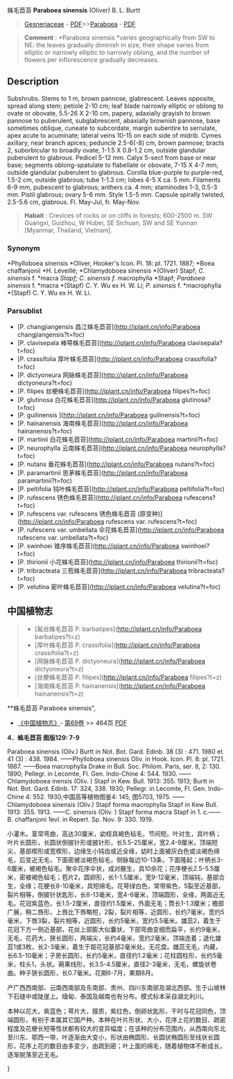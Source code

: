 蛛毛苣苔 **Paraboea sinensis** (Oliver) B. L. Burtt

> [Gesneriaceae](http://iplant.cn/info/Gesneriaceae?t=foc) - [PDF](http://www.iplant.cn/foc/pdf/Gesneriaceae.pdf)>>[Paraboea](http://iplant.cn/info/Paraboea?t=foc) - [PDF](http://www.iplant.cn/foc/pdf/Paraboea.pdf)


> **Comment** : 
> *Paraboea sinensis *varies geographically from SW to NE: the leaves gradually diminish in size, their shape varies from elliptic or narrowly elliptic to narrowly oblong, and the number of flowers per inflorescence gradually decreases.

## Description

Subshrubs. Stems to 1 m, brown pannose, glabrescent. Leaves opposite, spread along stem; petiole 2-10 cm; leaf blade narrowly elliptic or oblong to ovate or obovate, 5.5-26 X 2-10 cm, papery, adaxially grayish to brown pannose to puberulent, subglabrescent, abaxially brownish pannose, base sometimes oblique, cuneate to subcordate, margin subentire to serrulate, apex acute to acuminate; lateral veins 10-15 on each side of midrib. Cymes axillary, near branch apices; peduncle 2.5-6(-8) cm, brown pannose; bracts 2, suborbicular to broadly ovate, 1-1.5 X 0.8-1.2 cm, outside glandular puberulent to glabrous. Pedicel 5-12 mm. Calyx 5-sect from base or near base; segments oblong-spatulate to flabellate or obovate, 7-15 X 4-7 mm, outside glandular puberulent to glabrous. Corolla blue-purple to purple-red, 1.5-2 cm, outside glabrous; tube 1-1.3 cm; lobes 4-5 X ca. 5 mm. Filaments 6-9 mm, pubescent to glabrous; anthers ca. 4 mm; staminodes 1-3, 0.5-3 mm. Pistil glabrous; ovary 5-6 mm. Style 1.5-5 mm. Capsule spirally twisted, 2.5-5.6 cm, glabrous. Fl. May-Jul, fr. May-Nov.


> **Habait** : 
> Crevices of rocks or on cliffs in forests; 600-2500 m. SW Guangxi, Guizhou, W Hubei, SE Sichuan, SW and SE Yunnan [Myanmar, Thailand, Vietnam].

### Synonym
*Phylloboea sinensis *Oliver, Hooker's Icon. Pl. 18: pl. 1721. 1887; *Boea chaffanjonii *H. Léveillé; *Chlamydoboea sinensis *(Oliver) Stapf; *C. sinensis* f. *macra *Stapf; *C. sinensis* f.* macrophylla *Stapf; *Paraboea sinensis* f. *macra *(Stapf) C. Y. Wu ex H. W. Li; *P. sinensis* f. *macrophylla *(Stapf) C. Y. Wu ex H. W. Li.

### Parsublist

* [P.  changjiangensis  昌江蛛毛苣苔](http://iplant.cn/info/Paraboea changjiangensis?t=foc)
* [P.  clavisepala  棒萼蛛毛苣苔](http://iplant.cn/info/Paraboea clavisepala?t=foc)
* [P.  crassifolia  厚叶蛛毛苣苔](http://iplant.cn/info/Paraboea crassifolia?t=foc)
* [P.  dictyoneura  网脉蛛毛苣苔](http://iplant.cn/info/Paraboea dictyoneura?t=foc)
* [P.  filipes  丝梗蛛毛苣苔](http://iplant.cn/info/Paraboea filipes?t=foc)
* [P.  glutinosa  白花蛛毛苣苔](http://iplant.cn/info/Paraboea glutinosa?t=foc)
* [P.  guilinensis  ](http://iplant.cn/info/Paraboea guilinensis?t=foc)
* [P.  hainanensis  海南蛛毛苣苔](http://iplant.cn/info/Paraboea hainanensis?t=foc)
* [P.  martinii  白花蛛毛苣苔](http://iplant.cn/info/Paraboea martinii?t=foc)
* [P.  neurophylla  云南蛛毛苣苔](http://iplant.cn/info/Paraboea neurophylla?t=foc)
* [P.  nutans  垂花蛛毛苣苔](http://iplant.cn/info/Paraboea nutans?t=foc)
* [P.  paramartinii  思茅蛛毛苣苔](http://iplant.cn/info/Paraboea paramartinii?t=foc)
* [P.  peltifolia  钝叶蛛毛苣苔](http://iplant.cn/info/Paraboea peltifolia?t=foc)
* [P.  rufescens  锈色蛛毛苣苔](http://iplant.cn/info/Paraboea rufescens?t=foc)
* [P.  rufescens var. rufescens  锈色蛛毛苣苔 (原变种)](http://iplant.cn/info/Paraboea rufescens var. rufescens?t=foc)
* [P.  rufescens var. umbellata  伞花蛛毛苣苔](http://iplant.cn/info/Paraboea rufescens var. umbellata?t=foc)
* [P.  swinhoei  锥序蛛毛苣苔](http://iplant.cn/info/Paraboea swinhoei?t=foc)
* [P.  thirionii  小花蛛毛苣苔](http://iplant.cn/info/Paraboea thirionii?t=foc)
* [P.  tribracteata  三苞蛛毛苣苔](http://iplant.cn/info/Paraboea tribracteata?t=foc)
* [P.  velutina  密叶蛛毛苣苔](http://iplant.cn/info/Paraboea velutina?t=foc)


## 中国植物志

> * [髯丝蛛毛苣苔  P.  barbatipes](http://iplant.cn/info/Paraboea barbatipes?t=z)
> * [厚叶蛛毛苣苔  P.  crassifolia](http://iplant.cn/info/Paraboea crassifolia?t=z)
> * [网脉蛛毛苣苔  P.  dictyoneura](http://iplant.cn/info/Paraboea dictyoneura?t=z)
> * [丝梗蛛毛苣苔  P.  filipes](http://iplant.cn/info/Paraboea filipes?t=z)
> * [海南蛛毛苣苔  P.  hainanensis](http://iplant.cn/info/Paraboea hainanensis?t=z)


**蛛毛苣苔 Paraboea sinensis",


* [《中国植物志》](http://www.iplant.cn/frps)- [第69卷](http://www.iplant.cn/frps/vol/69) >> 464页 [PDF](http://www.iplant.cn/frps/pdf/69/464a.pdf)

**4．蛛毛苣苔 图版129: 7-9**

Paraboea sinensis (Oliv.) Burtt in Not. Bot. Gard. Edinb. 38 (3) : 471. 1980 et 41 (3) : 438. 1984. ——Phylloboea sinensis Oliv. in Hook. Icon. Pl. 8: pl. 1721. 1887. ——Boea macrophylla Drake in Bull. Soc. Philom. Paris, ser. 8, 2: 130. 1890; Pellegr. in Lecomte, Fl. Gen. Indo-Chine 4: 544. 1930. ——Chlamydoboea inensis (Oliv. ) Stapf in Kew. Bull. 1913: 355. 1913; Burtt in Not. Bot. Gard. Edinb. 17: 324, 338. 1930; Pellegr. in Lecomte, Fl. Gen. Indo-Chine 4: 552. 1930;中国高等植物图鉴4: 145, 图5703, 1975. ——Chlamydoboea sinensis (Oliv.) Stapf forma macrophylla Stapf in Kew Bull. 1913: 355. 1913. ——C. sinensis (Oliv. ) Stapf forma macra Stapf in 1. c.——B. chaffanjoni 1evl. in Repert. Sp. Nov. 9: 330. 1919.

小灌木。茎常弯曲，高达30厘米，幼枝具褐色毡毛，节间短。叶对生，具叶柄；叶片长圆形，长圆状倒披针形或披针形，长5.5-25厘米，宽2.4-9厘米，顶端短尖，基部楔形或宽楔形，边缘生小钝齿或近全缘，幼时上面被灰白色或淡褐色绵毛，后变近无毛，下面密被淡褐色毡毛，侧脉每边10-13条，下面隆起；叶柄长3-6厘米，被褐色毡毛。聚伞花序伞状，成对腋生，具10余花；花序梗长2.5-5.5厘米，密被褐色毡毛；苞片2，圆卵形，长1-1.5厘米，宽9-12毫米，顶端钝，基部合生，全缘；花梗长8-10毫米，具短绵毛。花萼绿白色，常带紫色，5裂至近基部，裂片相等，倒披针状匙形，长8-13毫米，宽4-6毫米，顶端圆形，全缘，两面近无毛。花冠紫蓝色，长1.5-2厘米，直径约1.5厘米，外面无毛；筒长1-1.3厘米；檐部广展，稍二唇形，上唇比下唇略短，2裂，裂片相等，近圆形，长约7毫米，宽约5毫米，下唇3裂，裂片相等，近圆形，长约5毫米，宽约5.5毫米。雄蕊2，着生于花冠下方一侧近基部，花丝上部膨大似囊状，下部弯曲变细而扁平，长约9毫米，无毛，花药大，狭长圆形，两端尖，长约4毫米，宽约2毫米，顶端连着；退化雄蕊1或3枚，长2-3毫米，着生于距花冠基部2毫米处。无花盘。雌蕊无毛，内藏，长6.5-10毫米；子房长圆形，长约5毫米，直径约1.2毫米；花柱圆柱形，长约5毫米，柱头1，头状。蒴果线形，长3.5-4.5厘米，直径2-3毫米，无毛，螺旋状卷曲。种子狭长圆形，长0.7毫米。花期6-7月，果期8月。

产广西西南部、云南西南部及东南部、贵州、四川东南部及湖北西部。生于山坡林下石缝中或陡崖上。缅甸、泰国及越南也有分布。模式标本采自湖北利川。

本种以花大，紫蓝色；萼片大，膜质，紫红色，倒卵状匙形，干时与花冠同色，顶端圆形，有别于本属其它国产种。本种在叶片形状、大小，花序上花的数目、疏密程度及花梗长短等性状都有较大的变异幅度；在该种的分布范围内，从西南向东北至川东、鄂西一带，叶逐渐由大变小，形状由椭圆形、长圆状椭圆形至线状长圆形，花序上花的数目由多变少，由疏到密；叶上面的绵毛，随着植物体不断成长，逐渐脱落至近无毛。

}